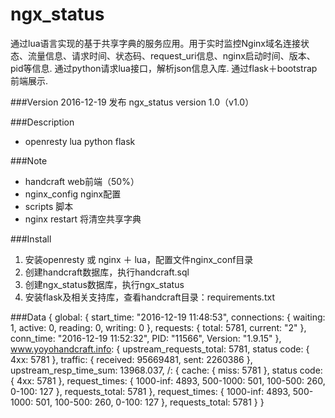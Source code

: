 # ngx_status
通过lua语言实现的基于共享字典的服务应用。用于实时监控Nginx域名连接状态、流量信息、请求时间、状态码、request_uri信息、nginx启动时间、版本、pid等信息.
通过python请求lua接口，解析json信息入库.
通过flask＋bootstrap 前端展示.

###Version
2016-12-19 发布 ngx_status version 1.0（v1.0）

###Description
* openresty lua python flask

###Note
* handcraft	web前端（50%）
* nginx_config	nginx配置
* scripts       脚本
* nginx restart 将清空共享字典

###Install
1. 安装openresty 或 nginx ＋ lua，配置文件nginx_conf目录
2. 创建handcraft数据库，执行handcraft.sql
3. 创建ngx_status数据库，执行ngx_status
4. 安装flask及相关支持库，查看handcraft目录：requirements.txt

###Data
    {
        global: {
            start_time: "2016-12-19 11:48:53",
            connections: {
                waiting: 1,
                active: 0,
                reading: 0,
                writing: 0
            },
            requests: {
                total: 5781,
                current: "2"
            },
            conn_time: "2016-12-19 11:52:32",
            PID: "11566",
            Version: "1.9.15"
        },
        www.yoyohandcraft.info: {
            upstream_requests_total: 5781,
                status code: {
                4xx: 5781
            },
            traffic: {
                received: 95669481,
                sent: 2260386
            },
            upstream_resp_time_sum: 13968.037,
            /: {
                cache: {
                    miss: 5781
                },
                status code: {
                    4xx: 5781
                },
                request_times: {
                    1000-inf: 4893,
                    500-1000: 501,
                    100-500: 260,
                    0-100: 127
                },
                requests_total: 5781
            },
            request_times: {
                1000-inf: 4893,
                500-1000: 501,
                100-500: 260,
                0-100: 127
            },
            requests_total: 5781
        }
    } 
